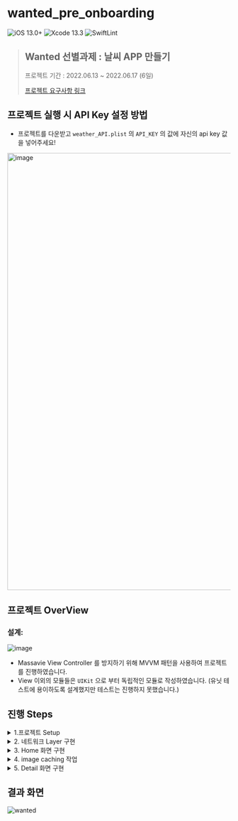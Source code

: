 # wanted_pre_onboarding
![iOS 13.0+](https://img.shields.io/badge/iOS-13.0%2B-lightgrey) ![Xcode 13.3](https://img.shields.io/badge/Xcode-13.3-blue) ![SwiftLint](https://img.shields.io/badge/Pod-swiftLint-brightgreen)

> ## Wanted 선별과제 : 날씨 APP 만들기 
>
> 프로젝트 기간 : 2022.06.13 ~ 2022.06.17 (6일) 
>
> [프로젝트 요구사항 링크](https://yagomacademy.notion.site/4eb46f9eb3a442efb9d0856b72f15b74)

## 프로젝트 실행 시 API Key 설정 방법 
- 프로젝트를 다운받고 `weather_API.plist` 의 `API_KEY` 의 값에 자신의 api key 값을 넣어주세요!
<img width="984" alt="image" src="https://user-images.githubusercontent.com/36659877/174437593-84e5c8ae-6803-48e9-9345-907b6077dd3d.png">

## 프로젝트 OverView 
### 설계: 
![image](https://user-images.githubusercontent.com/36659877/174433882-fda9c759-3e88-4b70-b274-6633da7420f6.png)
- Massavie View Controller 를 방지하기 위해 MVVM 패턴을 사용하여 프로젝트를 진행하였습니다. 
- View 이외의 모듈들은 `UIKit` 으로 부터 독립적인 모듈로 작성하였습니다. (유닛 테스트에 용이하도록 설계했지만 테스트는 진행하지 못했습니다.)

## 진행 Steps 
<details>
  <summary> 1.프로젝트 Setup </summary>
  
  - Pod 으로 SwiftLint 적용 
  
  - [WeatherAPI](https://openweathermap.org/) Key 생성 
  
  - API key 를 저장시킬 weather_API.plist 생성 및 gitignore 추가  
  
  - main StoryBoard 삭제 (코드로 화면구현) 
   
</details>
  <details>
  <summary> 2. 네트워크 Layer 구현  </summary>
  
  > 관련 오브젝트: `EndPoint`, `URLInformation`, `URLComponent` , `NetworkManager`
  
  ### 목표
  
  서버에 `request` 를 보내는 함수를 범용적으로 사용할수 있도록 구현.
  
  ### 요구사항 분석 
  
  - 서버에 보내는 요청은 `GET` 방식의 요청밖에 존재하지 않는다. (날씨 데이터 및 이미지 주소 URL)

  ### 고민과 해결 
  
  > 고민 1.0
  - Image 와 weatherData 를 받아오는 `EndPoint` 가 각각 다르고, URL 에 담겨지는 `queryItem`, `path` 도 각각 상이함. 
  
  > 해결
  - `URLInformation` 열거형 에 원하는 `image`,`weather` 정보를 받아올수 있도록 associate type 을 정해주고, `URLComponent` 타입의 변수를 할당시켜줌.
  
  > 고민 2.0
  - `NetWork Manager` 의 `request` 함수의 completionHandler 로 돌아올 서버의 응답 데이터를 decoding 하는 작업중, 이미지일때는 서버에서부터 response 로 받아온 `Data` 타입을 decoding 하지 않고 리턴 해주어야함. 

  > 해결
  - 아래와 같이 request 함수의 T 타입이 Data 타입 일시, (이미지 request 를 보낼때 명시가능) 디코딩 작업을 건너 뛰고 data 를 CompletionHandler 로 전달하도록 구현 했습니다.  
  
  ```swift 
  if T.self == Data.self {
                completion(.success(data as! T))
            } else {
                do {
                    let decoder = JSONDecoder()

                    let value = try decoder.decode(T.self, from: data)

                    completion(.success(value))
                } catch {
                    completion(.failure(.decodingError(error)))
                }
            }
  ```

</details>

<details>
  <summary> 3. Home 화면 구현  </summary>
  
  > 관련 오브젝트: `HomeViewController`, `HomeViewModel`, `CityWeatherCell` , `WeatherSummary`, `WeatherDetail`

  ### 목표
  
  - `HomeViewModel` 의 데이터가 변경될시 `HomeViewController` 의 `collectionView` 를 자동으로 reload 해줌. 
  
  ### 요구사항 분석 
  
  - 홈 화면에 보여줄 정보들 (도시이름, 날씨 아이콘, 현재기온, 현재습도) 을 담을 `entity` 필요
  - 각각의 도시 정보가 서버에서로부터 응답이 오면 화면에 정보 업데이트 

  ### 고민과 해결 
  
  > 고민 1.0
  - 주어진 API 는 Detail 화면에 필요한 정보들과 Home 화면에 필요한정보들이 하나의 API 호출로 전부 받올수 있게 설계 되어있었습니다. 앱을 켰을때 필요한 정보를 전부 가져와야할까? 그렇다면 detailViewController 에 정보를 어떻게 전달해야할까? 라는 고민 을 했습니다.
  
  > 해결 
  - `Detail View` 에 사용자가 접근했을때 따로 서버 호출을 할 필요가 없지 않을까? 라는 생각으로 entity 를 설계 했습니다. 
  - 사용자가 도시를 선택했을때 `UICollectionViewDelegate` 에서 childViewController 로 detailViewController 를 생성하고, 필요한 정보를 viewModel 에서 전달해줍니다.
  
  > 고민 2.0
  - HomeViewController 에 언제 날씨 정보가 업데이트 되었다고 알려 주어야할까? 주어진 도시의 정보가 전부 fetching 완료 될 시에 주어야할까? 하나의 도시의 날씨 정보가 fetching 완료될때마다 알려주어야할까? 
  
  > 해결
  - 주어진 모든 도시의 날씨 정보가 완료될시에 VC 에게 알려주는 방법은 안전하지 않다고 생각했습니다. (도시 리스트중 하나의 호출만이라도 실패할시 ViewController 에 정보전달 불가)
  - 따라서 `HomeViewModel` 에 딕셔너리 형태로 `cityWeather: [도시이름: Observable<날씨데이터?>]` 를 선언해주고, 각각의 key 마다 API 호출을 할수 있도록 진행하였습니다. 
 
  
  > 고민 3.0
  
  - 각각의 도시 정보들의 값이 업데이트 될때마다 `HomeViewController` 의 전체의 `collectionView` 를 reload() 해주었습니다. 하지만 한개의 도시 정보만 바뀌어도 전체를 reload 해주는 방식은 아래와 같은 버그를 발생 시켰습니다. 
  
![datareloadproblem](https://user-images.githubusercontent.com/36659877/174436153-b6ab5315-dd2e-436a-bb8f-7cd9ffddddd0.gif)

  > 해결
  - dataBinding 하는 부분에서 어떤 도시의 정보가 바뀌었는지 확인하고 해당 인덱스의 cell 만 업데이트 해주도록 수정하여 버그를 고칠수 있었습니다. 
  
</details>
<details>
  <summary> 4. image caching 작업 </summary>
  
   > 관련 오브젝트: `ImageCacheManager`

  ### 목표
  
  - 이미 캐시에 저장되있는 이미지들은 따로 API 호출하지 않고 저장된 데이터를 사용하여 이미지를 화면에 보여준다.
  
  ### 고민과 해결 
  
  > 고민 1.0
  - Memmory caching, 과 file caching 을 둘다 사용해야 할지 고민했습니다. 
  
  > 해결 
  - 해당 어플에선 file caching 까지 해야되는 데이터를 요구하지 않다고 판단하여 memory caching 작업만 진행하였습니다. 
  
  > 고민 2.0
  - ATS 에러 
  
  > 해결
  [여기서 확인 할수 있습니다](https://github.com/TaeKyeongKim/wanted_pre_onboarding/issues/8)

</details>
<details>
  <summary> 5. Detail 화면 구현  </summary>
  
   > 관련 오브젝트: `DetailViewModel`, `DetailViewController`, `DetailViewModel`

  ### 목표
  
  - `HomeViewController` 에서 특정 도시 날씨를 사용자가 선택할시, detail 정보를 보여주는 `DeatailView` 를 화면에 띄운다. 
  
  ### 고민과 해결 
  
  > 고민 1.0
  - 어떻게 해당 도시의 날씨 정보를 `HomeViewController` 에서 부터 전달받을까 고민하였습니다.  
  
  > 해결 
  - `HomeViewController` 에서 `DetailViewController` 를 생성할때 initializer 의 매개변수로 해당 `weatherSummary` 데이터를 넘겨주는 방식으로 구현하였습니다.

</details>


## 결과 화면 
![wanted](https://user-images.githubusercontent.com/36659877/174434076-bbdb146a-62f2-41e0-bd2c-f9947cfe36ec.gif)
